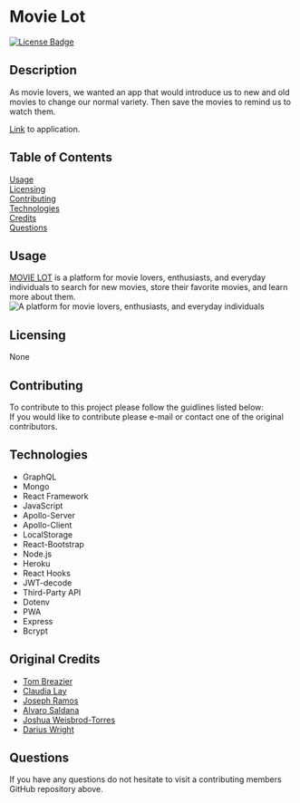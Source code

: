 # Movie Lot
[![License Badge](https://img.shields.io/badge/license-None-red)](#)

## Description  
As movie lovers, we wanted an app that would introduce us to new and old movies to change our normal variety. Then save the movies to remind us to watch them.

[Link](https://movielot.herokuapp.com/) to application.

## Table of Contents  
[Usage](#Usage)  
[Licensing](#Licensing)  
[Contributing](#Contributing)   
[Technologies](#Technologies)  
[Credits](#Credits)  
[Questions](#Questions)

## Usage  

[MOVIE LOT](https://movielot.herokuapp.com/) is a platform for movie lovers, enthusiasts, and everyday individuals to search for new movies, store their favorite movies, and learn more about them.  
![A platform for movie lovers, enthusiasts, and everyday individuals](https://github.com/tbreazier/final-countdown/blob/develop/client/src/assets/movielot.png)  

## Licensing  
None  

## Contributing  
To contribute to this project please follow the guidlines listed below:  
If you would like to contribute please e-mail or contact one of the original contributors.

## Technologies 
  - GraphQL
  - Mongo
  - React Framework
  - JavaScript
  - Apollo-Server
  - Apollo-Client
  - LocalStorage
  - React-Bootstrap
  - Node.js
  - Heroku
  - React Hooks
  - JWT-decode
  - Third-Party API
  - Dotenv
  - PWA
  - Express
  - Bcrypt

## Original Credits
  - [Tom Breazier](https://github.com/tbreazier) 
  - [Claudia Lay](https://github.com/layc41) 
  - [Joseph Ramos](https://github.com/joshuaweisbrodtorres) 
  - [Alvaro Saldana](https://github.com/asaldana1108) 
  - [Joshua Weisbrod-Torres](https://github.com/joshuaweisbrodtorres) 
  - [Darius Wright](https://github.com/DariusJWright) 

## Questions  
If you have any questions do not hesitate to visit a contributing members  GitHub repository above. 
